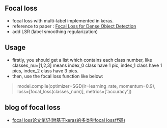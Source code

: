 ## Focal loss
- focal loss with multi-label implemented in keras.
- reference to paper : [Focal Loss for Dense Object Detection](https://arxiv.org/pdf/1708.02002.pdf)
- add LSR (label smoothing regularization)

## Usage
- firstly, you should get a list which contains each class number, like classes_nu=[1,2,3] means index_0 class have 1 pic, index_1 class have 1 pics, index_2 class have 3 pics.
- then, use the focal loss function like below:
> model.compile(optimizer=SGD(lr=learning_rate, momentum=0.9), loss=[focal_loss(classes_num)], metrics=['accuracy'])

## blog of focal loss
- [focal loss论文笔记(附基于keras的多类别focal loss代码)](https://blog.csdn.net/qq_42277222/article/details/81711289)
